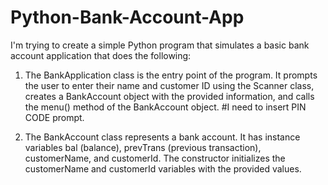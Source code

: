 # Python-Bank-Account-App
I'm trying to create a simple Python program that simulates a basic bank account application that does the following:

1. The BankApplication class is the entry point of the program. It prompts the user to enter their name and customer ID using the Scanner class, creates a BankAccount object with the provided information, and calls the menu() method of the BankAccount object. #I need to insert PIN CODE prompt.

2. The BankAccount class represents a bank account. It has instance variables bal (balance), prevTrans (previous transaction), customerName, and customerId. The constructor initializes the customerName and customerId variables with the provided values.
